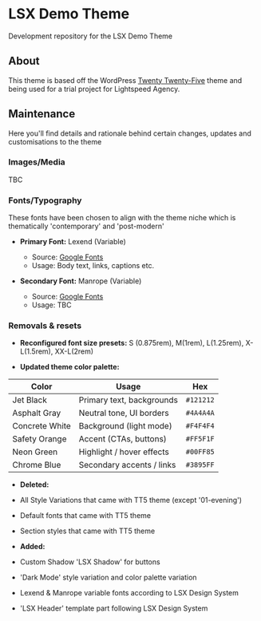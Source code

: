 # LSX Demo Theme

Development repository for the LSX Demo Theme

## About

This theme is based off the WordPress [Twenty Twenty-Five](https://make.wordpress.org/core/2024/08/15/introducing-twenty-twenty-five/) theme and being used for a trial project for Lightspeed Agency.

## Maintenance

Here you'll find details and rationale behind certain changes, updates and customisations to the theme

### Images/Media

TBC

### Fonts/Typography

These fonts have been chosen to align with the theme niche which is thematically 'contemporary' and 'post-modern'

- **Primary Font:** Lexend (Variable)
  - Source: [Google Fonts](https://fonts.google.com/specimen/Lexend)
  - Usage: Body text, links, captions etc.

- **Secondary Font:** Manrope (Variable)
  - Source: [Google Fonts](https://fonts.google.com/specimen/Manrope)
  - Usage: TBC

### Removals & resets

- **Reconfigured font size presets:** 
    S (0.875rem), M(1rem), L(1.25rem), X-L(1.5rem), XX-L(2rem)
    
-  **Updated theme color palette:**

| Color | Usage | Hex |
| -------------- | ------------------------- | --------- |
| Jet Black | Primary text, backgrounds | `#121212` |
| Asphalt Gray | Neutral tone, UI borders | `#4A4A4A` |
| Concrete White | Background (light mode) | `#F4F4F4` |
| Safety Orange | Accent (CTAs, buttons) | `#FF5F1F` |
| Neon Green | Highlight / hover effects | `#00FF85` |
| Chrome Blue | Secondary accents / links | `#3895FF` |

- **Deleted:**
- All Style Variations that came with TT5 theme (except '01-evening')
- Default fonts that came with TT5 theme
- Section styles that came with TT5 theme

- **Added:**
- Custom Shadow 'LSX Shadow' for buttons
- 'Dark Mode' style variation and color palette variation 
- Lexend & Manrope variable fonts according to LSX Design System
- 'LSX Header' template part following LSX Design System